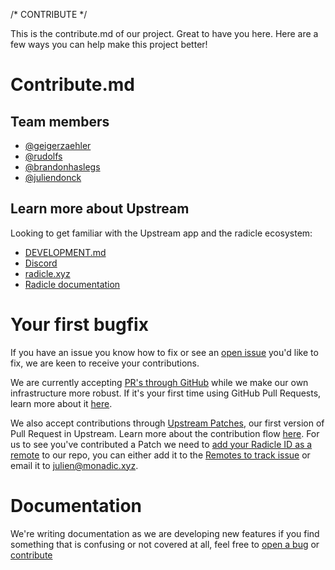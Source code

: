 /* CONTRIBUTE */

This is the contribute.md of our project. Great to have you here. Here are a few ways you can help make this project better!

# Contribute.md

## Team members

* [@geigerzaehler][gz]
* [@rudolfs][ru]
* [@brandonhaslegs][bhl]
* [@juliendonck][jd]

## Learn more about Upstream

Looking to get familiar with the Upstream app and the radicle ecosystem:

* [DEVELOPMENT.md][dmd]
* [Discord][dc]
* [radicle.xyz][ra]
* [Radicle documentation][rd]

<!-- # Bug triage

This sections explains how bug triaging is done for your project. Help beginners by including examples to good bug reports and providing them questions they should look to answer.

* You can help report bugs by filing them here:
* You can look through the existing bugs here:

* You can help us diagnose and fix existing bugs by asking and providing answers for the following:

  * Is the bug reproducible as explained?
  * Is it reproducible in other environments (for instance, on different browsers or devices)?
  * Are the steps to reproduce the bug clear? If not, can you describe how you might reproduce it?
  * What tags should the bug have?
  * Is this bug something you have run into? Would you appreciate it being looked into faster?

* You can close fixed bugs by testing old tickets to see if they are still happening.
* You can update our changelog here:
* You can remove duplicate bug reports by: -->

# Your first bugfix

If you have an issue you know how to fix or see an [open issue][oi] you'd like to fix, we are keen to receive your contributions.

We are currently accepting [PR's through GitHub][pr] while we make our own infrastructure more robust. If it's your first time using GitHub Pull Requests, learn more about it [here][ghf].

We also accept contributions through [Upstream Patches][up], our first version of Pull Request in Upstream. Learn more about the contribution flow [here][cbf].
For us to see you've contributed a Patch we need to [add your Radicle ID as a remote][ar] to our repo, you can either add it to the [Remotes to track issue][rtr] or email it to [julien@monadic.xyz][mt].

# Documentation

We're writing documentation as we are developing new features if you find something that is confusing or not covered at all, feel free to [open a bug][ob] or [contribute][cd]



[gz]: https://github.com/geigerzaehler
[ru]: https://github.com/rudolfs
[bhl]: https://github.com/brandonhaslegs
[jd]: https://github.com/juliendonck

[dmd]: DEVELOPMENT.md
[dc]: https://discord.gg/HRdnwAwGbG
[ra]: https://radicle.xyz
[rd]: https://docs.radicle.xyz

[oi]: https://github.com/radicle-dev/radicle-docs/issues
[pr]: https://github.com/radicle-dev/radicle-upstream/pulls
[ghf]: https://guides.github.com/introduction/flow/
[up]: http://docs.radicle.xyz/docs/using-radicle/creating-patches
[cbf]: https://docs.radicle.xyz/docs/using-radicle/overview
[ar]: http://docs.radicle.xyz/docs/using-radicle/tracking-and-viewing#adding-remotes
[rtr]: https://github.com/radicle-dev/radicle-docs/issues/###
[mt]: mailto:julien@monadic.xyz

[ob]: https://github.com/radicle-dev/radicle-docs/issues/new/choose
[cd]: https://github.com/radicle-dev/radicle-docs#readme
